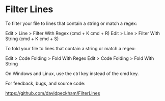 Filter Lines
============

To filter your file to lines that contain a string or match a regex:

  Edit > Line > Filter With Regex  (cmd + K  cmd + R)
  Edit > Line > Filter With String  (cmd + K  cmd + S)

To fold your file to lines that contain a string or match a regex:

  Edit > Code Folding > Fold With Regex
  Edit > Code Folding > Fold With String

On Windows and Linux, use the ctrl key instead of the cmd key.


For feedback, bugs, and source code:

https://github.com/davidpeckham/FilterLines

